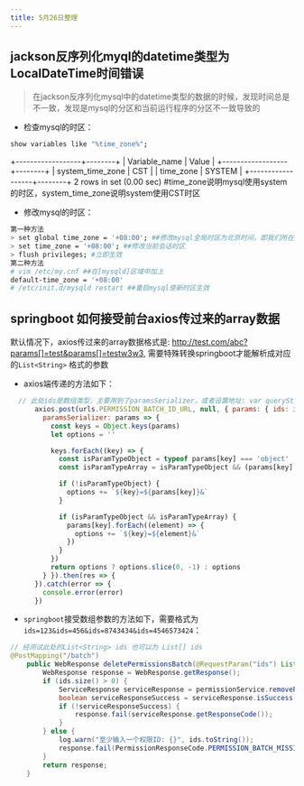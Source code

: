 ```yaml
---
title: 5月26日整理
---
```


## jackson反序列化myql的datetime类型为LocalDateTime时间错误

> 在jackson反序列化mysql中的datetime类型的数据的时候，发现时间总是不一致，发现是mysql的分区和当前运行程序的分区不一致导致的

- 检查mysql的时区：

```bash
show variables like "%time_zone%";
```
+------------------+--------+
| Variable_name  | Value |
+------------------+--------+
| system_time_zone | CST  |
| time_zone    | SYSTEM |
+------------------+--------+
2 rows in set (0.00 sec)
  #time_zone说明mysql使用system的时区，system_time_zone说明system使用CST时区


- 修改mysql的时区：

```bash
第一种方法
> set global time_zone = '+08:00'; ##修改mysql全局时区为北京时间，即我们所在的东8区
> set time_zone = '+08:00'; ##修改当前会话时区
> flush privileges; #立即生效
第二种方法
# vim /etc/my.cnf ##在[mysqld]区域中加上
default-time_zone = '+08:00'
# /etc/init.d/mysqld restart ##重启mysql使新时区生效
```

## springboot 如何接受前台axios传过来的array数据

默认情况下，axios传过来的array数据格式是: http://test.com/abc?params[]=test&params[]=testw3w3, 需要特殊转换springboot才能解析成对应的`List<String>` 格式的参数

- axios端传递的方法如下：

```js
  // 此处ids是数组类型，主要用到了paramsSerializer，或者设置地址: var queryString = Object.keys(params).map(key => key + '=' + params[key]).join('&');
      axios.post(urls.PERMISSION_BATCH_ID_URL, null, { params: { ids: ids },
        paramsSerializer: params => {
          const keys = Object.keys(params)
          let options = ''

          keys.forEach((key) => {
            const isParamTypeObject = typeof params[key] === 'object'
            const isParamTypeArray = isParamTypeObject && (params[key].length >= 0)

            if (!isParamTypeObject) {
              options += `${key}=${params[key]}&`
            }

            if (isParamTypeObject && isParamTypeArray) {
              params[key].forEach((element) => {
                options += `${key}=${element}&`
              })
            }
          })
          return options ? options.slice(0, -1) : options
        } }).then(res => {
      }).catch(error => {
        console.error(error)
      })

```

- `springboot`接受数组参数的方法如下，需要格式为`ids=123&ids=456&ids=8743434&ids=4546573424`：

```java
// 经测试此处的List<String> ids 也可以为 List[] ids
@PostMapping("/batch")
    public WebResponse deletePermissionsBatch(@RequestParam("ids") List<String> ids) {
        WebResponse response = WebResponse.getResponse();
        if (ids.size() > 0) {
            ServiceResponse serviceResponse = permissionService.removePermissionBatch(ids);
            boolean serviceResponseSuccess = serviceResponse.isSuccess();
            if (!serviceResponseSuccess) {
                response.fail(serviceResponse.getResponseCode());
            }
        } else {
            log.warn("至少输入一个权限ID: {}", ids.toString());
            response.fail(PermissionResponseCode.PERMISSION_BATCH_MISSING);
        }
        return response;
    }
```